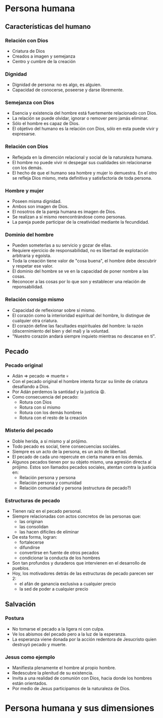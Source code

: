 

# Persona humana

## Características del humano

### Relación con Dios

- Criatura de Dios
- Creados a imagen y semejanza
- Centro y cumbre de la creación


### Dignidad

- Dignidad de persona: no es algo, es alguien.
- Capacidad de conocerse, poseerse y darse libremente.

### Semejanza con Dios

- Esencia y existencia del hombre está fuertemente relacionado con Dios.
- La relación se puede olvidar, ignorar o remover pero jamás eliminar.
- Sólo el hombre es capaz de Dios. 
- El objetivo del humano es la relación con Dios, sólo en esta puede vivir y expresarse.


### Relación con Dios

- Reflejada en la dimención relacional y social de la naturaleza humana.
- El hombre no puede vivir ni despegar sus cualidades sin relacionarse con los demás.
- El hecho de que el humano sea hombre y mujer lo demuestra. En el otro se refleja Dios mismo, meta definitiva y satisfactoria de toda persona.

### Hombre y mujer

- Poseen misma dignidad.
- Ambos son imagen de Dios.
- El nosotros de la pareja humana es imagen de Dios.
- Se realizan a sí mismo reencontrándose como personas.
- La pareja puede participar de la creatividad mediante la fecundidad.

### Dominio del hombre

- Pueden someterlas a su servicio y gozar de ellas.
- Requiere ejercicio de responsabilidad, no es libertad de explotación arbitraria y egoísta.
- Toda la creación tiene valor de "cosa buena", el hombre debe descubrir y respetar ese valor.
- El dominio del hombre se ve en la capacidad de poner nombre a las cosas.
- Reconocer a las cosas por lo que son y establecer una relación de reponsabilidad.

### Relación consigo mismo

- Capacidad de reflexionar sobre sí mismo.
- El corazón como la interioridad espiritual del hombre, lo distingue de cualquier otra criatura.
- El corazón define las facultades espirituales del hombre: la razón (discernimiento del bien y del mal) y la voluntad.
- "Nuestro corazón andará siempre inquieto mientras no descanse en tí".

## Pecado 

### Pecado original

- Adán => pecado => muerte 💀
- Con el pecado original el hombre intenta forzar su límite de criatura desafiando a Dios.
- Por Adán perdemos la santidad y la justicia 😩.
- Como consecuencia del pecado:
	- Rotura con Dios
	- Rotura con sí mismo
	- Rotura con los demás hombres
	- Rotura con el resto de la creación

### Misterio del pecado

* Doble herida, a sí mismo y al prójimo.
* Todo pecado es social, tiene consecuencias sociales.
* Siempre es un acto de la persona, es un acto de libertad.
* El pecado de cada uno repercute en cierta manera en los demás.
* Algunos pecados tienen por su objeto mismo, una agresión directa al prójimo. Estos son llamados pecados sociales, atentan contra la justicia en:
	* Relación persona y persona
	* Relación persona y comunidad
	* Relación comunidad y persona (estructura de pecado?)

### Estructuras de pecado

- Tienen raíz en el pecado personal.
- Siempre relacionadas con actos concretos de las personas que:
	- las originan
	- las consolidan
	- las hacen difíciles de eliminar
- De esta forma, logran:
	- fortalecerse
	- difundirse
	- convertirse en fuente de otros pecados
	- condicionar la conducta de los hombres
- Son tan profundos y duraderos que intervienen en el desarrollo de pueblos.
- Hoy, los motivadores detrás de las estructuras de pecado parecen ser 2:
	- el afán de ganancia exclusiva a cualquier precio
	- la sed de poder a cualquier precio


## Salvación

### Postura

- No tomarse el pecado a la ligera ni con culpa.
- Ve los abismos del pecado pero a la luz de la esperanza.
- La esperanza viene donada por la acción redentora de Jesucristo quien destruyó pecado y muerte.

### Jesus como ejemplo

- Manifiesta plenamente el hombre al propio hombre.
- Redescubre la plenitud de su existencia.
- Invita a una realidad de comunión con Dios, hacia donde los hombres están orientados.
- Por medio de Jesus participamos de la naturaleza de Dios.

# Persona humana y sus dimensiones


